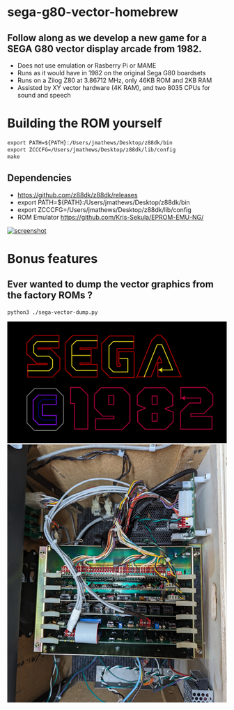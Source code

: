# sega-g80-vector-homebrew


## Follow along as we develop a new game for a SEGA G80 vector display arcade from 1982.

* Does not use emulation or Rasberry Pi or MAME
* Runs as it would have in 1982 on the original Sega G80 boardsets
* Runs on a Zilog Z80 at 3.86712 MHz, only 46KB ROM and 2KB RAM
* Assisted by XY vector hardware (4K RAM), and two 8035 CPUs for sound and speech

# Building the ROM yourself
```
export PATH=${PATH}:/Users/jmathews/Desktop/z88dk/bin
export ZCCCFG=/Users/jmathews/Desktop/z88dk/lib/config
make
```
## Dependencies
* https://github.com/z88dk/z88dk/releases
* export PATH=${PATH}:/Users/jmathews/Desktop/z88dk/bin
* export ZCCCFG=/Users/jmathews/Desktop/z88dk/lib/config
* ROM Emulator https://github.com/Kris-Sekula/EPROM-EMU-NG/

[![screenshot](https://img.youtube.com/vi/7MGQQfak8ME/0.jpg)](https://youtube.com/playlist?list=PL5WwuS3ViybqfLWkKmgaT5_N2kVawZYZk)

# Bonus features
## Ever wanted to dump the vector graphics from the factory ROMs ?
```
python3 ./sega-vector-dump.py
```
![screenshot](sega.png)
![screenshot](sega80boardset.jpg)

